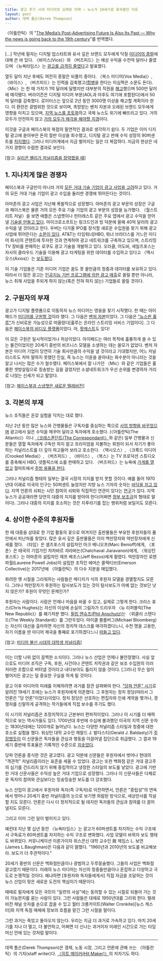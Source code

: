 ```yaml
---
title: 광고 후기 시대 미디어의 오래된 미래 — 뉴스가 19세기로 회귀중인 이유
layout: post
author: 데렉 톰슨(Derek Thompson)
---
```


〈아틀란틱〉의 "[The Media’s Post-Advertising Future Is Also Its Past — Why the news is going back to the 19th century][original]"를 번역했다.

[original]: https://www.theatlantic.com/ideas/archive/2018/12/post-advertising-future-media/578917/

---

[...] 작년에 필자는 디지털 업스타트와 유서 깊은 브랜드 모두에게 닥칠 [미디어의  종말][apocalypse]에 대해 쓴 바 있다. 〈바이스(Vice)〉와 〈버즈피드〉는 예상 수익을 수천억 달러나 줄였으며 〈뉴욕타임스〉는 [광고를 급격히 줄였다][decline-in-advertising]고 발표했다.

[apocalypse]: https://www.theatlantic.com/business/archive/2017/11/media-apocalypse/546935/ "How to Survive the Media Apocalypse"
[decline-in-advertising]: https://www.nytimes.com/2017/11/23/opinion/thanksgiving-note-new-york-times.html?rref=collection%2Fsectioncollection%2Fopinion-columnists

열두 달이 지난 후에도 여전히 종말은 되풀이 중이다. 〈복스 미디어(Vox Media)〉, 〈바이스〉, 〈버즈피드〉는 인력을 감축했고([합병][merger]을 한다는 미심쩍은 소문도 돈다). 〈Mic〉는 한 때 가치가 1억 달러에 달했지만 대부분의 직원을 [해고][fired]했으며 500만 달러에 매각됐다. 버라이즌은 디지털 미디어 부문(AOL과 야후도 여기에 포함된다)에서 50억 달러를 감축했다. 로이터스는 앞으로 2년 동안 3000명 이상을 해고할 계획이라 한다. 이 환란은 광범위한 것으로 보이며, 촉망받는 벤처 자본과 오래된 브랜드 모두에게 영향을 미치고 있으며, [지역 뉴스를 초토화][local news]하고 국제 뉴스도 위기에 빠뜨리고 있다. 거의 모두가 안전하지 않고 [거의 모두가 매각을 해야할 지경][everyone's for sale]이다.

[merger]: https://www.nytimes.com/2018/11/19/business/media/buzzfeed-jonah-peretti-mergers.html

[fired]: https://www.recode.net/2018/11/29/18117787/mic-layoffs-staff-bustle-facebook

[local news]: https://www.theatlantic.com/technology/archive/2018/06/crazygenius-who-killed-local-news/570160/ "Who Killed Local News?"

[everyone's for sale]: https://www.vanityfair.com/news/2018/12/a-generation-of-digital-media-darlings-prepares-for-a-frigid-winter '“EVERYONE’S FOR SALE”: A GENERATION OF DIGITAL-MEDIA DARLINGS PREPARES FOR A FRIGID WINTER'

이것을 구글과 페이스북의 복점의 필연적인 결과로 생각하기 쉽다. 두 기업은 이미 디지털 광고에 쏟아부은 돈의 절반 이상을 회수했고, 디지털 광고 판매 수익 성장의 90퍼센트를 [차지했다][commanded]. 그러나 미디어계에서 지금 벌어지는 일은 더 복잡하다. 지금의 현상은 네 가지 경향이 수렴한 결과로 보인다.

[commanded]: https://www.nytimes.com/2018/08/12/technology/google-facebook-dominance-hurts-ad-tech-firms-speeding-consolidation.html

\[참고: [실리콘 밸리가 저널리즘을 장악했을 때][silicon-valley]\]

[silicon-valley]: https://www.theatlantic.com/magazine/archive/2017/09/when-silicon-valley-took-over-journalism/534195/

1\. 지나치게 많은 경쟁자
-----------------------

페이스북과 구글만이 아니라 거의 [모든 거대 기술 기업이 광고 사업을 고려](https://twitter.com/modestproposal1/status/1072216004548313089)하고 있다. 거의 모든 거대 기술 기업이 광고 수입을 둘러싼 경쟁에 뛰어든다는 것이다. 

아마존의 광고 사업은 지난해 폭발적으로 성장했다. 아마존의 광고 부문의 성장은 구글과 페이스북은 물론 거의 모든 주요 기술 기업의 광고 부문의 성장을 능가했다. 〈월스트리트 저널〉을 보면 애플은 스냅챗이나 핀터레스트 같은 주요 앱에서 광고 수익을 얻어낼 [기술을 만들고 있다](http://link.axios.com/click/13465075.24519/aHR0cHM6Ly93d3cud3NqLmNvbS9hcnRpY2xlcy9hcHBsZS1sb29rcy10by1leHBhbmQtYWR2ZXJ0aXNpbmctYnVzaW5lc3Mtd2l0aC1uZXctbmV0d29yay1mb3ItYXBwcy0xNTI3ODY5OTkwP3V0bV9zb3VyY2U9bmV3c2xldHRlciZ1dG1fbWVkaXVtPWVtYWlsJnV0bV9jYW1wYWlnbj1uZXdzbGV0dGVyX2F4aW9zbWVkaWF0cmVuZHMmc3RyZWFtPXRvcA/5941610e3f92a43248d701acB7a51298a). 마이크로소프트는 링크드인과 빙 덕분에 올해 40억 달러의 광고 수익을 낼 것이라고 한다. 우버는 다가올 IPO를 장식할 새로운 수입원을 찾기 위해 광고 사업에 뛰어든다는 [소문이 있다](https://t.co/prcFSDLbcd). AT&T는 타임워너\[HBO, 워너 브라더스를 거느린 미디어 회사]의 콘텐트에 투자한 것과 연계하여 광고 네트워크를 구축하고 있으며, 스트리밍 TV 장비를 판매하는 로쿠도 광고 기술을 개발하고 있다. 오라클, 어도비, 세일즈포스는 자사의 클라우드 기술을 이용해 광고 타게팅을 위한 데이터를 수입하고 있다고 〈액시오스(Axios)〉는 [보도했다](https://www.axios.com/facebook-google-duopoly-advertising-tech-giants-media-e382e5e2-21eb-4776-93c0-7d942ba80ada.html).

이 기술 기업들은 기존 미디어 기업은 꿈도 못 꿀만큼의 청중과 데이터를 보유하고 있다. 따라서 더 많은 광고는 [인공지능 기반 프로그램에 의한 광고 매출](https://www.theatlantic.com/business/archive/2018/02/advertising-jobs-programmatic-tech/552629/)로 쏠릴 뿐만 아니라, 뉴스 취재 사업을 주되게 하지 않는(혹은 전혀 하지 않는) 기업들로 쏠릴 것이다.

2\. 구원자의 부재
---------------

광고가 디지털 플랫폼으로 이동하자 뉴스 미디어는 영웅을 찾기 시작했다. 한 때는 아이패드가 [미디어를 구원할 것](https://pando.com/2013/01/15/the-ipad-our-mobile-advertising-savior/)이라 했다. 그 다음은 [벤처 자본](https://www.tandfonline.com/doi/pdf/10.1080/21670811.2016.1272064)이었다. 그 다음은 ["뉴스판 훌루"](https://gigaom.com/2011/02/03/419-nytcos-nisenholtz-ongo-is-hulu-for-news/)가 신비로운 가능성으로 떠올랐다\[훌루는 온라인 스트리밍 서비스 기업이다]. 그 다음은 [페이스북의 비디오 플랫폼](https://mic.com/articles/189692/mic-to-launch-correspondent-led-newsmagazine-show-on-facebook-watch-mic-dispatch)이었다. 아, [팟캐스트](https://techcrunch.com/2017/04/14/can-podcasting-save-the-world/)도 있다!

이 모든 구원은 일시적이었거나 허상이었다. 아이패드는 여러 목적에 훌륭하게 쓸 수 있는 물건이었지만 20세기 중반의 비즈니스 모델을 소생하는 데는 쓸모가 없었다. 벤처 자본은 미디어 기업이 당연히 기술 회사만큼의 수익을 낼 것이라고 기대했지만, 어느 저널리스트도 차마 말하지 못했던 진실, 즉 뉴스는 이윤을 쏟아내는 화수분이 아니라는 것을 알고 나서는 많은 수가 철수했다. 페이스북에서 잘 나가던 〈Mic〉와 같은 기업들은 훌륭한 셋방살림으로 칭송받는 길을 걸었지만 소셜네트워크가 우선 순위를 변경하자 거리로 나앉는 신세가 되고 말았다.

\[참고: [페이스북과 스냅챗은 새로운 텔레비전](https://www.theatlantic.com/business/archive/2016/06/the-social-video-network/485345/)\]

3\. 각본의 부재
-------------

뉴스 조직들은 온갖 실험을 닥치는 대로 했다.

지난 2년 동안 많은 뉴스와 간행물들은 구독자를 중심하는 쪽으로 [사업 방향을 바꾸었으며](https://www.theatlantic.com/business/archive/2017/11/media-apocalypse/546935/) 광고에서 잃은 수익을 메꾸어 달라고 독자에게 호소했다. (〈아틀란틱(The Atlantic)〉이나 [〈코레스폰던트(The Correspondant)〉](http://www.cc.com/video-clips/zavcdr/the-daily-show-with-trevor-noah-jay-rosen---creating-a-space-for-ad-free-journalism-with-the-correspondent)와 같은) 일부 간행물과 신문들은 열혈 독자에게 구독만 하지 말고 프리미엄을 지불하는 회원이 되서 자기가 좋아하는 저널리스트를 더 깊이 파고들어 보라고 호소한다. 〈액시오스〉, 〈크룩드 미디어(Crooked Media)〉, 〈버즈피드〉, 〈바이스〉, 〈복스〉는 TV 프로덕션 스튜디오를 증축해서 HBO, 넷플릭스에 쇼를 판매하고 있다. 〈버즈피드〉는 뉴욕에 [가게를 열었고](https://nypost.com/2018/10/04/buzzfeed-is-opening-a-quirky-toy-store-in-nyc-this-fall/) 월마트에서 [주방 용품을 판다](https://www.cnet.com/news/buzzfeed-walmart-collaborate-on-line-of-cookware-kitchen-tools/).

그러나 저널리즘 형태의 일부는 결국 시장의 지지를 받지 못할 것이다. 예를 들어 1970년대 이래로 미국의 인구는 50퍼센트 늘었지만 지방 뉴스 기자의 숫자는 [바닥을 치고 있다](https://www.theatlantic.com/technology/archive/2018/06/crazygenius-who-killed-local-news/570160/). 지역 언론의 쇠퇴는 시민 참여의 쇠퇴와 직접적인 연관이 있다는 [연구][research]가 있다. 지역 뉴스가 공공재라면 당연히 대중의 지지를 받아야 한다(어쩌면 [정부 보조금][subsides]의 형태로 말이다). 그러나 대중의 지지를 호소하는 것은 지푸라기를 잡는 행위처럼 보일지도 모른다.

[research]: https://www.tandfonline.com/doi/abs/10.1080/10584609.2012.762817#.VAjyFfmwL3s "Dead Newspapers and Citizens’ Civic Engagement"

[subsides]: https://www.cjr.org/opinion/government-subsidy-facebook.php "The American experiment was built on a government-supported press"

4\. 상이한 수준의 후원자들
-------------------

한 때 대중을 상대로 한 기업 활동의 꽃으로 여겨지던 출판물들은 부유한 후원자들의 품 안에서 피난처를 찾았다. 많은 유서 깊은 출판물들은 이미 백만장자와 억만장자에게 신세를 졌다. 〈타임〉은 셀즈포스의 설립자인 마크 베니오프(Marc Benioff)에게, 〈포춘〉은 태국의 기업가인 차차바르 쟈라바논(Chatchaval Jiaravanon)에게, 〈워싱턴 포스트〉는 아마존의 설립자인 제프 베조스(Jeff Bezos)에게 팔렸다. 억만장자인 로렌 파월(Laurene Powell Jobs)이 설립한 조직인 에머슨 콜렉티브(Emerson Collective)는 2017년에 〈아틀란틱〉의 다수 지분을 매입했다.

화려한 옛 시절을 그리워하는 사람들은 메디치가 식의 후원자 모델을 경멸할지도 모른다. 그러나 억만장자가 후원하는 탐사보도가 있는 것이 탐사보도가 아예 없는 것보단 낫지 않은가? 후원이 무엇인 문제인가?

후원자는 사람이다. 사람은 언제나 마음을 바꿀 수 있고, 실제로 그렇게 한다. 크리스 휴스(Chris Hughes)는 자신의 이상에 손실의 그림자가 드리우자 〈뉴 리퍼블릭(The New Republic)〉를 폐기처분 했다. [필립 앤슈츠(Phil Anschutz)](https://www.theatlantic.com/ideas/archive/2018/12/weekly-standard-ending-high-note/578230/)는 〈위클리 스탠다드(The Weekly Standard)〉를 그만두었다. 마이클 블룸버그(Michael Bloomberg)는 자신이 대선을 출마하면 자신의 정치적 데스크를 매각하겠다느니, 수천 명을 고용한, 자기 이름을 딴 미디어 제국을 통째로 포기하겠다느니 [떠들고 있다](https://nypost.com/2018/12/06/bloomberg-news-sheds-senior-staff-fueling-sale-speculation/?utm_campaign=iosapp&utm_source=twitter_app).

\[참고: [미디어 불신 시대의 대학생 저널리즘](https://www.theatlantic.com/education/archive/2018/08/student-journalism-in-the-age-of-media-distrust/567089/)\]

------

이는 더할 나위 없이 끔찍한 소식이다. 그러나 뉴스 산업은 언제나 불안정했다. 사실 앞으로도 미디어 조직은 구독, 후원, 사건이나 콘텐트 저작권과 같은 보조 수입원의 이러 저러한 조합으로 버텨낼 것이라고 내다보아도 틀리지 않을 것이다. [그러나] 무슨 일이 벌어지든 광고는 덜 중요한 구실을 하게 될 것이다.

광고 이후 미디어의 미래를 이해하려면 과거를 잠깐 살펴봐야 한다. ["당파 언론" 시기](https://ethics.journalism.wisc.edu/2011/04/20/the-fall-and-rise-of-partisan-journalism/)로 알려진 19세기 초에는 뉴스가 후원자에게 의존했다. 그 후원자는 정치 정당(따라서 그 언론은 "당 언론"이었다)이었다. 정치 정당은 선호하는 편집자와 인쇄 계약을 맺거나, 경쟁자를 신랄하게 공격하는 작가들에게 직접 보수를 주기도 했다.

이 시기의 저널리즘은 초정치적이고 근본부터 편파적이었다. 그러나 이 시기를 더 매력적으로 보는 역사가들도 있다. 1700년대 후반에 수십에 불과했던 미국의 지역 신문 숫자는 1830년대에는 1200개로 늘어났다. 뉴스는 다양한 저널리즘 스타일과 청중에 대한 호소로 실험을 했다. 워싱턴 대학 교수인 제랄드 J. 발다스티(Gerald J. Baldasty)가 [주장했듯이](https://uwpress.wisc.edu/books/0037.htm) 이 신문들은 독자들을 관심과 행동을 이끌어낼 집단으로 취급했다. 그 결과 19세기 중반에 투표율은 기록적인 수준으로 [치솟았다](https://ethics.journalism.wisc.edu/2011/04/20/the-fall-and-rise-of-partisan-journalism/).

당파 언론을 종식한 것은 광고였다. 광고 덕분에 신문들은 후원자에서 벗어나 현대의 "객관적" 저널리즘이라는 표준을 세울 수 있었다. 광고는 또한 백화점 같은 거대 광고주의 심기를 건드리지 않기 위해 중립적이고 냉정한 스타일의 보도를 낳았다. 광고에 기반한 거대 신문사들은 수익성 높은 거대 기업으로 성장했다. 그러나 이 신문사들은 다채로운 독자의 참여와 관심보다는 밍숭밍숭한 보도를 더 강조했다.

뉴스 산업이 광고에서 후원자와 독자(즉 구독자)로 이전하면서, 언론은 "중립성"의 연옥에서 벗어나 20세기 중반 저널리즘의 눈으로 보기엔 외람된 방식으로, 세상만사를 직설할 지도 모른다. 언론은 다시 더 정치적으로 될 테지만 독자들의 관심과 참여를 더 끌어낼지도 모른다.

그리고 이미 그런 일이 벌어지고 있다.

예컨대 지난 몇 십년 동안 〈뉴욕타임스〉는 광고가 60퍼센트를 차지하는 수익 구조에서 구독료가 60퍼센트를 차지하는 수익 구조로 변화했다. 사업 모델이 바뀌자 보도 행태도 바뀌었다. 커뮤니케이션 이론가이자 위스콘신 대학 교수인 故 제임스 L. 보먼(James L.Baughman)은 다음과 같이 말했다. "1960년과 2010년의 보도를 비교해보라. 보도가 더 주관적이다."

20세기 중반의 신문은 백화점만큼이나 광범하고 두루뭉술했다. 그들의 사업은 백화점 광고였기 때문이다. 미래의 뉴스 미디어는 자신의 청중들만큼이나 혼잡하고 다양하고 극도로 논쟁적일 것이다. 왜냐하면 [후원자와 독자들에게서] 직접 자금을 조달하는 것이 뉴스 산업이 맞은 새로운 도전의 핵심이기 때문이다.

때때로 필자에게 모든 국민이 "일련의 사실"에는 동의할 수 있는 시절로 되돌아 가는 것이 가능한지를 묻는 사람이 있다. 그런 사람들은 대체로 1950년대를 그리워 한다. 텔레비전 채널 숫자를 손으로 꼽을 수 있고 월터 크롱카이트(Walter Cronkite)[뉴스 캐스터]와 지역 독점 매체에 정보의 흐름을 맡긴 그런 시절을 말이다.

그런 과거는 죽었고 돌아오지 않는다. 우리는 지금 더 과거로 가속하고 있다. 마치 20세기를 지나 더 멀고, 더 불안하고, 어쩌면 더 신나는 과거이자 미래인 시간으로 가는 타임머신 안에 있는 것처럼 말이다.

----

데렉 톰슨(Derek Thompson)은 경제, 노동 시장, 그리고 언론에 관해 쓰는 〈아틀란틱〉의 기자(staff writer)다. [〈히트 메이커(Hit Maker)〉](https://www.amazon.com/Hit-Makers-Science-Popularity-Distraction/dp/110198032X/ref=tmm_hrd_swatch_0?_encoding=UTF8&qid=&sr=)의 저자기도 하다.